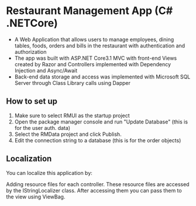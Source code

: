 # Restaurant Management App (C# .NETCore)
<ul>
  <li> A Web Application that allows users to manage employees, dining tables, foods, orders and bills in the restaurant with authentication and authorization </li>
  <li> The app was built with ASP.NET Core3.1 MVC with front-end Views created by Razor and Controllers implemented with Dependency Injection and Async/Await </li>
  <li> Back-end data storage and access was implemented with Microsoft SQL Server through Class Library calls using Dapper </li>
</ul>


## How to set up
1. Make sure to select RMUI as the startup project
2. Open the package manager console and run "Update Database" (this is for the user auth. data)
3. Select the RMData project and click Publish. 
4. Edit the connection string to a database (this is for the order objects)


## Localization

You can localize this application by:

Adding resource files for each controller. These resource files are accessed by the IStringLocalizer<Type> class.
After accessing them you can pass them to the view using ViewBag. 
